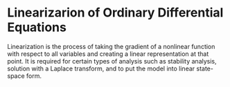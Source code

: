 # Linearizarion of Ordinary Differential Equations
Linearization is the process of taking the gradient of a nonlinear function with respect to all variables and creating a linear representation at that point. It is required for certain types of analysis such as stability analysis, solution with a Laplace transform, and to put the model into linear state-space form.